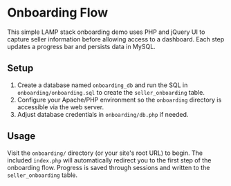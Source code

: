 # Onboarding Flow

This simple LAMP stack onboarding demo uses PHP and jQuery UI to capture
seller information before allowing access to a dashboard. Each step updates
a progress bar and persists data in MySQL.

## Setup

1. Create a database named `onboarding_db` and run the SQL in
   `onboarding/onboarding.sql` to create the `seller_onboarding` table.
2. Configure your Apache/PHP environment so the `onboarding` directory is
   accessible via the web server.
3. Adjust database credentials in `onboarding/db.php` if needed.

## Usage

Visit the `onboarding/` directory (or your site's root URL) to begin.
The included `index.php` will automatically redirect you to the first
step of the onboarding flow. Progress is saved through sessions and
written to the `seller_onboarding` table.
